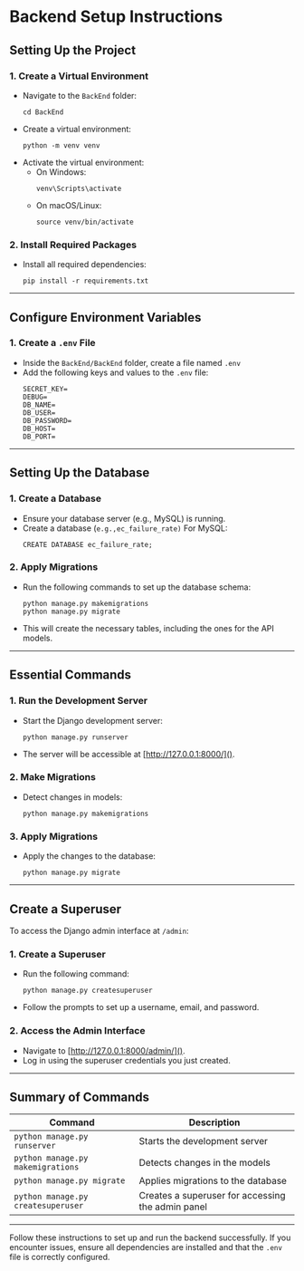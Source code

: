 # Backend Setup Instructions

## Setting Up the Project

### 1. Create a Virtual Environment

- Navigate to the `BackEnd` folder:
  ```
  cd BackEnd
  ```
- Create a virtual environment:
  ```
  python -m venv venv
  ```
- Activate the virtual environment:
  - On Windows:
    ```
    venv\Scripts\activate
    ```
  - On macOS/Linux:
    ```
    source venv/bin/activate
    ```

### 2. Install Required Packages

- Install all required dependencies:
  ```
  pip install -r requirements.txt
  ```

---

## Configure Environment Variables

### 1. Create a `.env` File

- Inside the `BackEnd/BackEnd` folder, create a file named `.env`
- Add the following keys and values to the `.env` file:
  ```
  SECRET_KEY=
  DEBUG=
  DB_NAME=
  DB_USER=
  DB_PASSWORD=
  DB_HOST=
  DB_PORT=
  ```

---

## Setting Up the Database

### 1. Create a Database

- Ensure your database server (e.g., MySQL) is running.
- Create a database (`e.g.,ec_failure_rate)` For MySQL:
  ```
  CREATE DATABASE ec_failure_rate;
  ```

### 2. Apply Migrations

- Run the following commands to set up the database schema:
  ```
  python manage.py makemigrations
  python manage.py migrate
  ```
- This will create the necessary tables, including the ones for the API models.

---

## Essential Commands

### 1. Run the Development Server

- Start the Django development server:
  ```
  python manage.py runserver
  ```
- The server will be accessible at [http://127.0.0.1:8000/]().

### 2. Make Migrations

- Detect changes in models:
  ```
  python manage.py makemigrations
  ```

### 3. Apply Migrations

- Apply the changes to the database:
  ```
  python manage.py migrate
  ```

---

## Create a Superuser

To access the Django admin interface at `/admin`:

### 1. Create a Superuser

- Run the following command:
  ```
  python manage.py createsuperuser
  ```
- Follow the prompts to set up a username, email, and password.

### 2. Access the Admin Interface

- Navigate to [http://127.0.0.1:8000/admin/]().
- Log in using the superuser credentials you just created.

---

## Summary of Commands

| Command                            | Description                                       |
| ---------------------------------- | ------------------------------------------------- |
| `python manage.py runserver`       | Starts the development server                     |
| `python manage.py makemigrations`  | Detects changes in the models                     |
| `python manage.py migrate`         | Applies migrations to the database                |
| `python manage.py createsuperuser` | Creates a superuser for accessing the admin panel |

---

Follow these instructions to set up and run the backend successfully. If you encounter issues, ensure all dependencies are installed and that the `.env` file is correctly configured.
